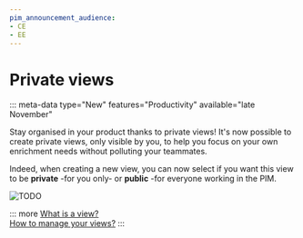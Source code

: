 ```yaml
---
pim_announcement_audience:
- CE
- EE
---
```


# Private views
::: meta-data type="New" features="Productivity" available="late November"

Stay organised in your product thanks to private views! It's now possible to create private views, only visible by you, to help you focus on your own enrichment needs without polluting your teammates. 

Indeed, when creating a new view, you can now select if you want this view to be **private** -for you only- or **public** -for everyone working in the PIM.

![TODO](../img/TODO.png)

::: more
[What is a view?](../articles/manage-your-views.html#work-with-the-views)  
[How to manage your views?](../articles/manage-your-views.html#create-a-view)
:::
